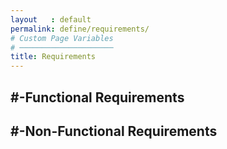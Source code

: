 ```yaml
---
layout   : default
permalink: define/requirements/
# Custom Page Variables
# ─────────────────────
title: Requirements
---
```


#-Functional Requirements
-----------------------

#-Non-Functional Requirements
---------------------------

